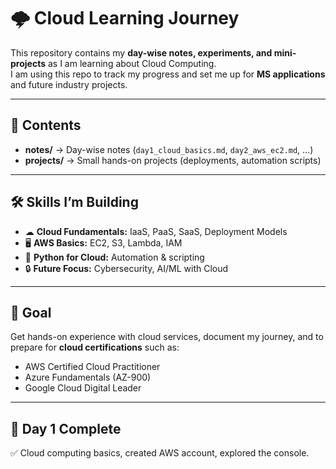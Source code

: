 # 🌩 Cloud Learning Journey

This repository contains my **day-wise notes, experiments, and mini-projects** as I am learning about Cloud Computing.  
I am using this repo to track my progress and set me up for **MS applications** and future industry projects.


---

## 📖 Contents
- **notes/** → Day-wise notes (`day1_cloud_basics.md`, `day2_aws_ec2.md`, …)
- **projects/** → Small hands-on projects (deployments, automation scripts)

---

## 🛠️ Skills I’m Building
- ☁ **Cloud Fundamentals:** IaaS, PaaS, SaaS, Deployment Models  
- 🖥 **AWS Basics:** EC2, S3, Lambda, IAM  
- 🐍 **Python for Cloud:** Automation & scripting 
- 🔒 **Future Focus:** Cybersecurity, AI/ML with Cloud  

---

## 🎯 Goal
Get hands-on experience with cloud services, document my journey, and to prepare for **cloud certifications** such as:
- AWS Certified Cloud Practitioner
- Azure Fundamentals (AZ-900)
- Google Cloud Digital Leader

---

## 📅 Day 1 Complete 
✅ Cloud computing basics, created AWS account, explored the console.  